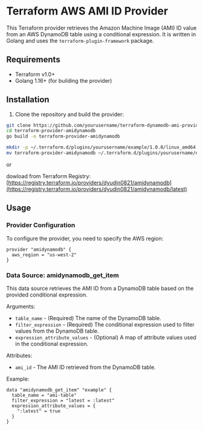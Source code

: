 # Terraform AWS AMI ID Provider

This Terraform provider retrieves the Amazon Machine Image (AMI) ID value from an AWS DynamoDB table using a conditional expression. It is written in Golang and uses the `terraform-plugin-framework` package.

## Requirements

- Terraform v1.0+
- Golang 1.16+ (for building the provider)

## Installation

1. Clone the repository and build the provider:

```bash
git clone https://github.com/yourusername/terraform-dynamodb-ami-provider.git
cd terraform-provider-amidynamodb
go build -o terraform-provider-amidynamodb

mkdir -p ~/.terraform.d/plugins/yourusername/example/1.0.0/linux_amd64
mv terraform-provider-amidynamodb ~/.terraform.d/plugins/yourusername/example/1.0.0/linux_amd64
```

or 

dowload from Terraform Registry: [https://registry.terraform.io/providers/dyudin0821/amidynamodb](https://registry.terraform.io/providers/dyudin0821/amidynamodb/latest)


## Usage

### Provider Configuration

To configure the provider, you need to specify the AWS region:

```hcl
provider "amidynamodb" {
  aws_region = "us-west-2"
}
```

### Data Source: amidynamodb_get_item
This data source retrieves the AMI ID from a DynamoDB table based on the provided conditional expression.

Arguments:
* `table_name` - (Required) The name of the DynamoDB table.
* `filter_expression` - (Required) The conditional expression used to filter values from the DynamoDB table.
* `expression_attribute_values` - (Optional) A map of attribute values used in the conditional expression.


Attributes:  
* `ami_id` - The AMI ID retrieved from the DynamoDB table.

Example:  
```hcl
data "amidynamodb_get_item" "example" {
  table_name = "ami-table"
  filter_expression = "latest = :latest"
  expression_attribute_values = {
    ":latest" = true
  }
}
```